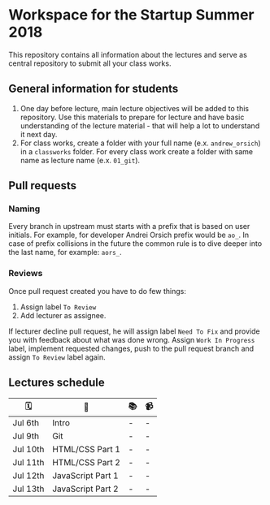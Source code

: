 # Workspace for the Startup Summer 2018

This repository contains all information about the lectures and serve as central repository to submit all your class works.

## General information for students

1. One day before lecture, main lecture objectives will be added to this repository. Use this materials to prepare for lecture and have basic understanding of the lecture material - that will help a lot to understand it next day.
2. For class works, create a folder with your full name (e.x. `andrew_orsich`) in a `classworks` folder. For every class work create a folder with same name as lecture name (e.x. `01_git`).

## Pull requests

### Naming

Every branch in upstream must starts with a prefix that is based on user initials. For example, for developer Andrei Orsich prefix would be `ao_`. In case of prefix collisions in the future the common rule is to dive deeper into the last name, for example: `aors_`.

### Reviews

Once pull request created you have to do few things:

1. Assign label `To Review`
2. Add lecturer as assignee.

If lecturer decline pull request, he will assign label `Need To Fix` and provide you with feedback about what was done wrong. Assign `Work In Progress` label, implement requested changes, push to the pull request branch and assign `To Review` label again.

## Lectures schedule

| 🗓️ | 📌 | 📚 | 📹 |
| - | - | - | - |
| Jul 6th | Intro | - | - |
| Jul 9th | Git | - | - |
| Jul 10th | HTML/CSS Part 1 | - | - |
| Jul 11th | HTML/CSS Part 2 | - | - |
| Jul 12th | JavaScript Part 1 | - | - |
| Jul 13th | JavaScript Part 2 | - | - |
